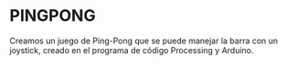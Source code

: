 # PINGPONG
Creamos un juego de Ping-Pong que se puede manejar la barra con un joystick, creado en el programa de código Processing y Arduino. 
